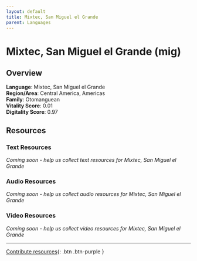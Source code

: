 ```yaml
---
layout: default
title: Mixtec, San Miguel el Grande
parent: Languages
---
```


# Mixtec, San Miguel el Grande (mig)

## Overview

**Language**: Mixtec, San Miguel el Grande  
**Region/Area**: Central America, Americas  
**Family**: Otomanguean  
**Vitality Score**: 0.01  
**Digitality Score**: 0.97  

## Resources

### Text Resources
*Coming soon - help us collect text resources for Mixtec, San Miguel el Grande*

### Audio Resources
*Coming soon - help us collect audio resources for Mixtec, San Miguel el Grande*

### Video Resources
*Coming soon - help us collect video resources for Mixtec, San Miguel el Grande*

---

[Contribute resources](https://fairtrain.github.io/){: .btn .btn-purple }
